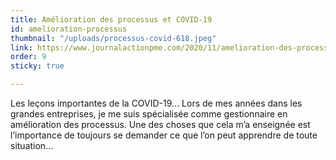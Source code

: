 ```yaml
---
title: Amélioration des processus et COVID-19
id: amelioration-processus
thumbnail: "/uploads/processus-covid-618.jpeg"
link: https://www.journalactionpme.com/2020/11/amelioration-des-processus-les-lecons-importantes-de-la-covid-19/
order: 9
sticky: true

---
```

Les leçons importantes de la COVID-19... Lors de mes années dans les grandes entreprises, je me suis spécialisée comme gestionnaire en amélioration des processus. Une des choses que cela m’a enseignée est l’importance de toujours se demander ce que l’on peut apprendre de toute situation...
